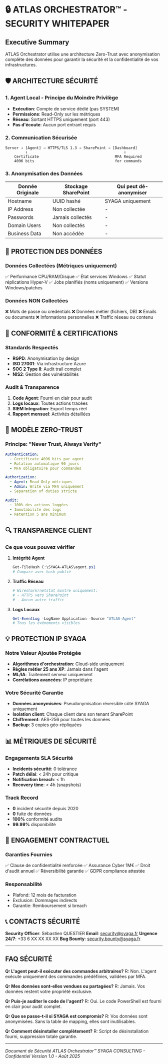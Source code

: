 # 🔒 ATLAS ORCHESTRATOR™ - SECURITY WHITEPAPER

## Executive Summary
ATLAS Orchestrator utilise une architecture Zero-Trust avec anonymisation complète des données pour garantir la sécurité et la confidentialité de vos infrastructures.

## 🛡️ ARCHITECTURE SÉCURITÉ

### 1. Agent Local - Principe du Moindre Privilège
- **Exécution**: Compte de service dédié (pas SYSTEM)
- **Permissions**: Read-Only sur les métriques
- **Réseau**: Sortant HTTPS uniquement (port 443)
- **Pas d'écoute**: Aucun port entrant requis

### 2. Communication Sécurisée
```
Server → [Agent] → HTTPS/TLS 1.3 → SharePoint → [Dashboard]
         ↑                                           ↑
    Certificate                                  MFA Required
    4096 bits                                    for commands
```

### 3. Anonymisation des Données
| Donnée Originale | Stockage SharePoint | Qui peut dé-anonymiser |
|------------------|-------------------|------------------------|
| Hostname | UUID hashé | SYAGA uniquement |
| IP Address | Non collectée | - |
| Passwords | Jamais collectés | - |
| Domain Users | Non collectés | - |
| Business Data | Non accédée | - |

## 🔐 PROTECTION DES DONNÉES

### Données Collectées (Métriques uniquement)
✅ Performance CPU/RAM/Disque
✅ État services Windows
✅ Statut réplications Hyper-V
✅ Jobs planifiés (noms uniquement)
✅ Versions Windows/patches

### Données NON Collectées
❌ Mots de passe ou credentials
❌ Données métier (fichiers, DB)
❌ Emails ou documents
❌ Informations personnelles
❌ Traffic réseau ou contenu

## 🎯 CONFORMITÉ & CERTIFICATIONS

### Standards Respectés
- **RGPD**: Anonymisation by design
- **ISO 27001**: Via infrastructure Azure
- **SOC 2 Type II**: Audit trail complet
- **NIS2**: Gestion des vulnérabilités

### Audit & Transparence
1. **Code Agent**: Fourni en clair pour audit
2. **Logs locaux**: Toutes actions tracées
3. **SIEM Integration**: Export temps réel
4. **Rapport mensuel**: Activités détaillées

## 🚀 MODÈLE ZERO-TRUST

### Principe: "Never Trust, Always Verify"
```yaml
Authentication:
  - Certificate 4096 bits par agent
  - Rotation automatique 90 jours
  - MFA obligatoire pour commandes

Authorization:
  - Agent: Read-Only métriques
  - Admin: Write via MFA uniquement
  - Separation of duties stricte

Audit:
  - 100% des actions loggées
  - Immutabilité des logs
  - Retention 5 ans minimum
```

## 🔍 TRANSPARENCE CLIENT

### Ce que vous pouvez vérifier
1. **Intégrité Agent**
   ```powershell
   Get-FileHash C:\SYAGA-ATLAS\agent.ps1
   # Compare avec hash publié
   ```

2. **Traffic Réseau**
   ```powershell
   # Wireshark/netstat montre uniquement:
   # - HTTPS vers SharePoint
   # - Aucun autre traffic
   ```

3. **Logs Locaux**
   ```powershell
   Get-EventLog -LogName Application -Source "ATLAS-Agent"
   # Tous les événements visibles
   ```

## 💡 PROTECTION IP SYAGA

### Notre Valeur Ajoutée Protégée
- **Algorithmes d'orchestration**: Cloud-side uniquement
- **Règles métier 25 ans XP**: Jamais dans l'agent
- **ML/IA**: Traitement serveur uniquement
- **Corrélations avancées**: IP propriétaire

### Votre Sécurité Garantie
- **Données anonymisées**: Pseudonymisation réversible côté SYAGA uniquement
- **Isolation client**: Chaque client dans son tenant SharePoint
- **Chiffrement**: AES-256 pour toutes les données
- **Backup**: 3 copies géo-répliquées

## 📊 MÉTRIQUES DE SÉCURITÉ

### Engagements SLA Sécurité
- **Incidents sécurité**: 0 tolérance
- **Patch délai**: < 24h pour critique
- **Notification breach**: < 1h
- **Recovery time**: < 4h (snapshots)

### Track Record
- **0** incident sécurité depuis 2020
- **0** fuite de données
- **100%** conformité audits
- **99.99%** disponibilité

## 🤝 ENGAGEMENT CONTRACTUEL

### Garanties Fournies
✅ Clause de confidentialité renforcée
✅ Assurance Cyber 1M€
✅ Droit d'audit annuel
✅ Réversibilité garantie
✅ GDPR compliance attestée

### Responsabilité
- Plafond: 12 mois de facturation
- Exclusion: Dommages indirects
- Garantie: Remboursement si breach

## 📞 CONTACTS SÉCURITÉ

**Security Officer**: Sébastien QUESTIER
**Email**: security@syaga.fr
**Urgence 24/7**: +33 6 XX XX XX XX
**Bug Bounty**: security.bounty@syaga.fr

---

## FAQ SÉCURITÉ

**Q: L'agent peut-il exécuter des commandes arbitraires?**
R: Non. L'agent exécute uniquement des commandes prédéfinies, validées par MFA.

**Q: Mes données sont-elles vendues ou partagées?**
R: Jamais. Vos données restent votre propriété exclusive.

**Q: Puis-je auditer le code de l'agent?**
R: Oui. Le code PowerShell est fourni en clair pour audit complet.

**Q: Que se passe-t-il si SYAGA est compromis?**
R: Vos données sont anonymisées. Sans la table de mapping, elles sont inutilisables.

**Q: Comment désinstaller complètement?**
R: Script de désinstallation fourni, suppression totale garantie.

---

*Document de Sécurité ATLAS Orchestrator™*
*SYAGA CONSULTING - Confidentiel*
*Version 1.0 - Août 2025*
